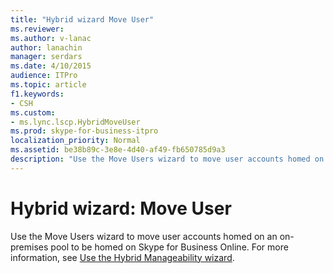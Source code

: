 ```yaml
---
title: "Hybrid wizard Move User"
ms.reviewer: 
ms.author: v-lanac
author: lanachin
manager: serdars
ms.date: 4/10/2015
audience: ITPro
ms.topic: article
f1.keywords:
- CSH
ms.custom:
- ms.lync.lscp.HybridMoveUser
ms.prod: skype-for-business-itpro
localization_priority: Normal
ms.assetid: be38b89c-3e8e-4d40-af49-fb650785d9a3
description: "Use the Move Users wizard to move user accounts homed on an on-premises pool to be homed on Skype for Business Online. For more information, see Use the Hybrid Manageability wizard."
---
```


# Hybrid wizard: Move User

Use the Move Users wizard to move user accounts homed on an on-premises pool to be homed on Skype for Business Online. For more information, see [Use the Hybrid Manageability wizard](https://technet.microsoft.com/library/d777f79b-a740-4aba-a9e2-c91f0315b6f8.aspx).


